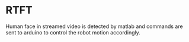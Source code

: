 # RTFT
Human face in streamed video is detected by matlab and commands are sent to arduino to control the robot motion accordingly. 
